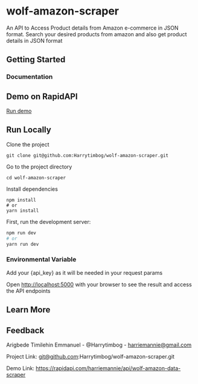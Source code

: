 # wolf-amazon-scraper
An API to Access Product details from Amazon e-commerce in JSON format. Search your desired products from amazon and also get product details in JSON format

## Getting Started

  ### Documentation    

## Demo on RapidAPI

[Run demo](https://rapidapi.com/harriemannie/api/wolf-amazon-data-scraper)

## Run Locally   

Clone the project

``` console
git clone git@github.com:Harrytimbog/wolf-amazon-scraper.git
```

Go to the project directory

``` console
cd wolf-amazon-scraper
```

Install dependencies

``` console
npm install
# or
yarn install
```

First, run the development server:

```bash
npm run dev
# or
yarn run dev
```

### Environmental Variable
Add your {api_key} as it will be needed in your request params



Open [http://localhost:5000](http://localhost:5000) with your browser to see the result and access the API endpoints 

## Learn More

## Feedback  

Arigbede Timilehin Emmanuel - @Harrytimbog - harriemannie@gmail.com

Project Link: git@github.com:Harrytimbog/wolf-amazon-scraper.git

Demo Link: https://rapidapi.com/harriemannie/api/wolf-amazon-data-scraper
